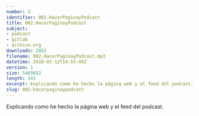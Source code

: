 ```yaml
---
number: 2
identifier: 002.HacerPaginayPodcast
title: 002.HacerPaginayPodcast
subject:
- podcast
- gitlab
- archive.org
downloads: 2852
filename: 002.HacerPaginayPodcast.mp3
datetime: 2018-03-12T14:55:40Z
version: 1
size: 5465652
length: 341
excerpt: Explicando como he hecho la página web y el feed del podcast.
slug: 002-hacerpaginaypodcast
---
```

Explicando como he hecho la página web y el feed del podcast.